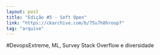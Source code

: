```yaml
---
layout: post
title: "Edição #5 - Soft Open"
link: "https://ckarchive.com/b/75u7h8hroop7"
tag: "arquivo"
---
```


#DevopsExtreme, ML, Survey Stack Overflow e diversidade

